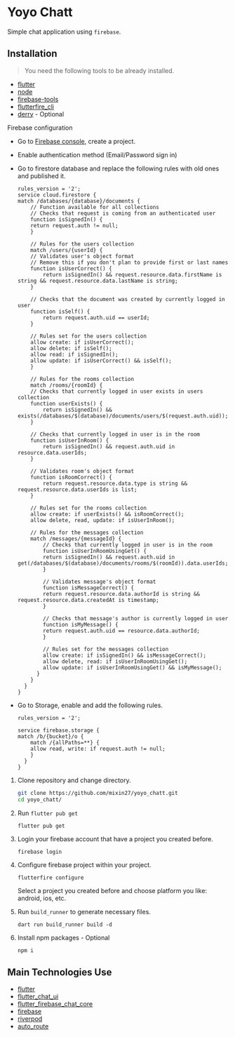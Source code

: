 # Yoyo Chatt

Simple chat application using `firebase`.

## Installation

> You need the following tools to be already installed.

- [flutter](http://flutter.dev/)
- [node](https://nodejs.org/en)
- [firebase-tools](https://www.npmjs.com/package/firebase-tools)
- [flutterfire_cli](https://pub.dev/packages/flutterfire_cli)
- [derry](https://pub.dev/packages/derry) - Optional

Firebase configuration

- Go to [Firebase console](https://console.firebase.google.com/), create a project.
- Enable authentication method (Email/Password sign in)
- Go to firestore database and replace the following rules with old ones and published it.

  ```
  rules_version = '2';
  service cloud.firestore {
  match /databases/{database}/documents {
      // Function available for all collections
      // Checks that request is coming from an authenticated user
      function isSignedIn() {
      return request.auth != null;
      }

      // Rules for the users collection
      match /users/{userId} {
      // Validates user's object format
      // Remove this if you don't plan to provide first or last names
      function isUserCorrect() {
          return isSignedIn() && request.resource.data.firstName is string && request.resource.data.lastName is string;
      }

      // Checks that the document was created by currently logged in user
      function isSelf() {
          return request.auth.uid == userId;
      }

      // Rules set for the users collection
      allow create: if isUserCorrect();
      allow delete: if isSelf();
      allow read: if isSignedIn();
      allow update: if isUserCorrect() && isSelf();
      }

      // Rules for the rooms collection
      match /rooms/{roomId} {
      // Checks that currently logged in user exists in users collection
      function userExists() {
          return isSignedIn() && exists(/databases/$(database)/documents/users/$(request.auth.uid));
      }

      // Checks that currently logged in user is in the room
      function isUserInRoom() {
          return isSignedIn() && request.auth.uid in resource.data.userIds;
      }

      // Validates room's object format
      function isRoomCorrect() {
          return request.resource.data.type is string && request.resource.data.userIds is list;
      }

      // Rules set for the rooms collection
      allow create: if userExists() && isRoomCorrect();
      allow delete, read, update: if isUserInRoom();

      // Rules for the messages collection
      match /messages/{messageId} {
          // Checks that currently logged in user is in the room
          function isUserInRoomUsingGet() {
          return isSignedIn() && request.auth.uid in get(/databases/$(database)/documents/rooms/$(roomId)).data.userIds;
          }

          // Validates message's object format
          function isMessageCorrect() {
          return request.resource.data.authorId is string && request.resource.data.createdAt is timestamp;
          }

          // Checks that message's author is currently logged in user
          function isMyMessage() {
          return request.auth.uid == resource.data.authorId;
          }

          // Rules set for the messages collection
          allow create: if isSignedIn() && isMessageCorrect();
          allow delete, read: if isUserInRoomUsingGet();
          allow update: if isUserInRoomUsingGet() && isMyMessage();
        }
      }
    }
  }
  ```

- Go to Storage, enable and add the following rules.

  ```
  rules_version = '2';

  service firebase.storage {
  match /b/{bucket}/o {
      match /{allPaths=**} {
      allow read, write: if request.auth != null;
      }
    }
  }
  ```

1. Clone repository and change directory.

   ```bash
   git clone https://github.com/mixin27/yoyo_chatt.git
   cd yoyo_chatt/
   ```

2. Run `flutter pub get`

   ```bash
   flutter pub get
   ```

3. Login your firebase account that have a project you created before.

   ```
   firebase login
   ```

4. Configure firebase project within your project.

   ```
   flutterfire configure
   ```

   Select a project you created before and choose platform you like: android, ios, etc.

5. Run `build_runner` to generate necessary files.

   ```
   dart run build_runner build -d
   ```

6. Install npm packages - Optional

   ```
   npm i
   ```

## Main Technologies Use

- [flutter](http://flutter.dev/)
- [flutter_chat_ui](https://pub.dev/packages/flutter_chat_ui)
- [flutter_firebase_chat_core](https://pub.dev/packages/flutter_firebase_chat_core)
- [firebase](https://firebase.google.com/docs/flutter/setup?platform=android)
- [riverpod](https://riverpod.dev/)
- [auto_route](https://pub.dev/packages/auto_route)
